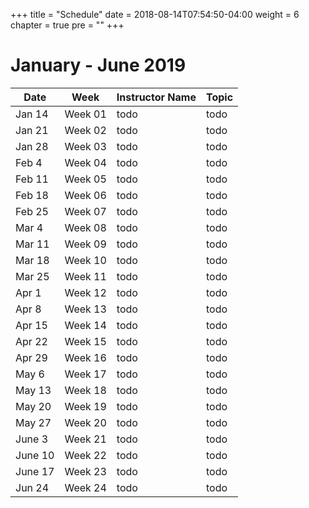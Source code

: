 +++
title = "Schedule"
date = 2018-08-14T07:54:50-04:00
weight = 6
chapter = true
pre = "<b></b>"
+++

# January - June 2019

| Date | Week | Instructor Name | Topic |
| ---- | ---- | ---------- | ----- |
| Jan 14 | Week 01 | todo | todo |
| Jan 21 | Week 02 | todo | todo |
| Jan 28 | Week 03 | todo | todo |
| Feb 4  | Week 04 | todo | todo |
| Feb 11 | Week 05 | todo | todo |
| Feb 18 | Week 06 | todo | todo |
| Feb 25 | Week 07 | todo | todo |
| Mar 4  | Week 08 | todo | todo |
| Mar 11 | Week 09 | todo | todo |
| Mar 18 | Week 10 | todo | todo |
| Mar 25 | Week 11 | todo | todo |
| Apr 1 | Week 12 | todo | todo |
| Apr 8 | Week 13 | todo | todo |
| Apr 15 | Week 14 | todo | todo |
| Apr 22 | Week 15 | todo | todo |
| Apr 29 | Week 16 | todo | todo |
| May 6 | Week 17 | todo | todo |
| May 13 | Week 18 | todo | todo |
| May 20 | Week 19 | todo | todo |
| May 27 | Week 20 | todo | todo |
| June 3 | Week 21 | todo | todo |
| June 10 | Week 22 | todo | todo |
| June 17 | Week 23 | todo | todo |
| Jun 24 | Week 24 | todo | todo |
